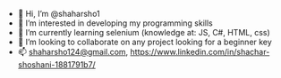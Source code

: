 - 👋 Hi, I’m @shaharsho1
- 👀 I’m interested in developing my programming skills
- 🌱 I’m currently learning selenium (knowledge at: JS, C#, HTML, css)
- 💞️ I’m looking to collaborate on any project looking for a beginner key
- 📫  shaharsho124@gmail.com, https://www.linkedin.com/in/shachar-shoshani-1881791b7/


